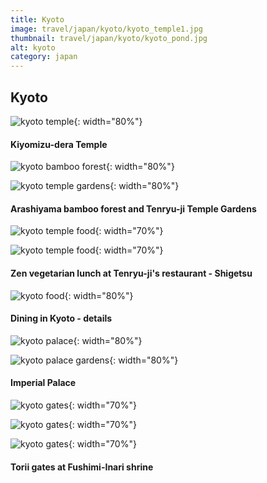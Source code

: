 ```yaml
---
title: Kyoto
image: travel/japan/kyoto/kyoto_temple1.jpg
thumbnail: travel/japan/kyoto/kyoto_pond.jpg
alt: kyoto
category: japan
---
```


## Kyoto

![kyoto temple](./assets/img/travel/japan/kyoto/kyoto_temple2.jpg){: width="80%"}

#### Kiyomizu-dera Temple

![kyoto bamboo forest](./assets/img/travel/japan/kyoto/kyoto_bamboo.jpg){: width="80%"}

![kyoto temple gardens](./assets/img/travel/japan/kyoto/kyoto_pond.jpg){: width="80%"}

#### Arashiyama bamboo forest and Tenryu-ji Temple Gardens

![kyoto temple food](./assets/img/travel/japan/kyoto/kyoto_temple_food1.jpg){: width="70%"}

![kyoto temple food](./assets/img/travel/japan/kyoto/kyoto_temple_food2.jpg){: width="70%"}

#### Zen vegetarian lunch at Tenryu-ji's restaurant - Shigetsu

![kyoto food](./assets/img/travel/japan/kyoto/kyoto_food_details.jpg){: width="80%"}

#### Dining in Kyoto - details

![kyoto palace](./assets/img/travel/japan/kyoto/kyoto_palace.jpg){: width="80%"}

![kyoto palace gardens](./assets/img/travel/japan/kyoto/kyoto_gardens.jpg){: width="80%"}

#### Imperial Palace

![kyoto gates](./assets/img/travel/japan/kyoto/kyoto_gates1.jpg){: width="70%"}

![kyoto gates](./assets/img/travel/japan/kyoto/kyoto_gates2.jpg){: width="70%"}

![kyoto gates](./assets/img/travel/japan/kyoto/kyoto_gates3.jpg){: width="70%"}

#### Torii gates at Fushimi-Inari shrine
